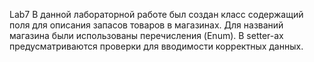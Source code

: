 Lab7
В данной лабораторной работе был создан класс содержащий поля для описания запасов товаров в магазинах. Для названий магазина были использованы 
перечисления (Enum). В setter-ах предусматриваются проверки для вводимости корректных данных. 
